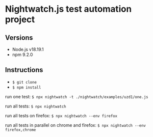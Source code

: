 
# Nightwatch.js test automation project

## Versions 

- Node.js v18.19.1
- npm 9.2.0 

## Instructions 

- `$ git clone` 
- `$ npm install`

run one test: `$ npx nightwatch -t ./nightwatch/examples/uzd1/one.js`  

run all tests: `$ npx nightwatch`  

run all tests on firefox: `$ npx nightwatch --env firefox`  

run all tests in parallel on chrome and firefox: `$ npx nightwatch --env firefox,chrome`
